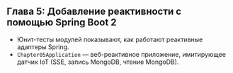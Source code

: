 ## Глава 5: Добавление реактивности с помощью Spring Boot 2

* Юнит-тесты модулей показывают, как работают реактивные адаптеры Spring.
* `Chapter05Application` — веб-реактивное приложение, имитирующее датчик IoT (SSE, запись MongoDB, чтение MongoDB).
